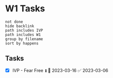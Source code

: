 # W1 Tasks
```tasks
not done
hide backlink
path includes IVP
path includes W1
group by filename
sort by happens
```

## Tasks

- [x] IVP - Fear Free ⏫ 📅 2023-03-16 ✅ 2023-03-06